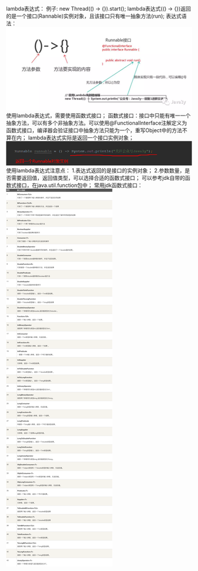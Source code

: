 lambda表达式： 
    例子: new Thread(() -> {}).start();
    lambda表达式(() -> {})返回的是一个接口(Rannable)实例对象，且该接口只有唯一抽象方法(run);
    表达式语法：
    ![img_1.png](img_1.png)
    使用lambda表达式，需要使用函数式接口；
    函数式接口：接口中只能有唯一一个抽象方法，可以有多个非抽象方法。可以使用@FunctionalInterface注解定义为函数式接口，编译器会验证接口中抽象方法只能为一个，重写Object中的方法不算在内；
    lambda表达式实际是返回一个接口实例对象；
    ![img.png](img.png)
    使用lambda表达式注意点： 1.表达式返回的是接口的实例对象； 2.参数数量，是否需要返回值，返回值类型，可以选择合适的函数式接口； 可以参考jdk自带的函数式接口，在java.util.function包中； 常用jdk函数式接口：
    ![img_3.png](img_3.png)
    
    